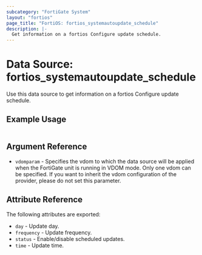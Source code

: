 ```yaml
---
subcategory: "FortiGate System"
layout: "fortios"
page_title: "FortiOS: fortios_systemautoupdate_schedule"
description: |-
  Get information on a fortios Configure update schedule.
---
```


# Data Source: fortios_systemautoupdate_schedule
Use this data source to get information on a fortios Configure update schedule.


## Example Usage

```hcl

```

## Argument Reference

* `vdomparam` - Specifies the vdom to which the data source will be applied when the FortiGate unit is running in VDOM mode. Only one vdom can be specified. If you want to inherit the vdom configuration of the provider, please do not set this parameter.

## Attribute Reference

The following attributes are exported:

* `day` - Update day.
* `frequency` - Update frequency.
* `status` - Enable/disable scheduled updates.
* `time` - Update time.
